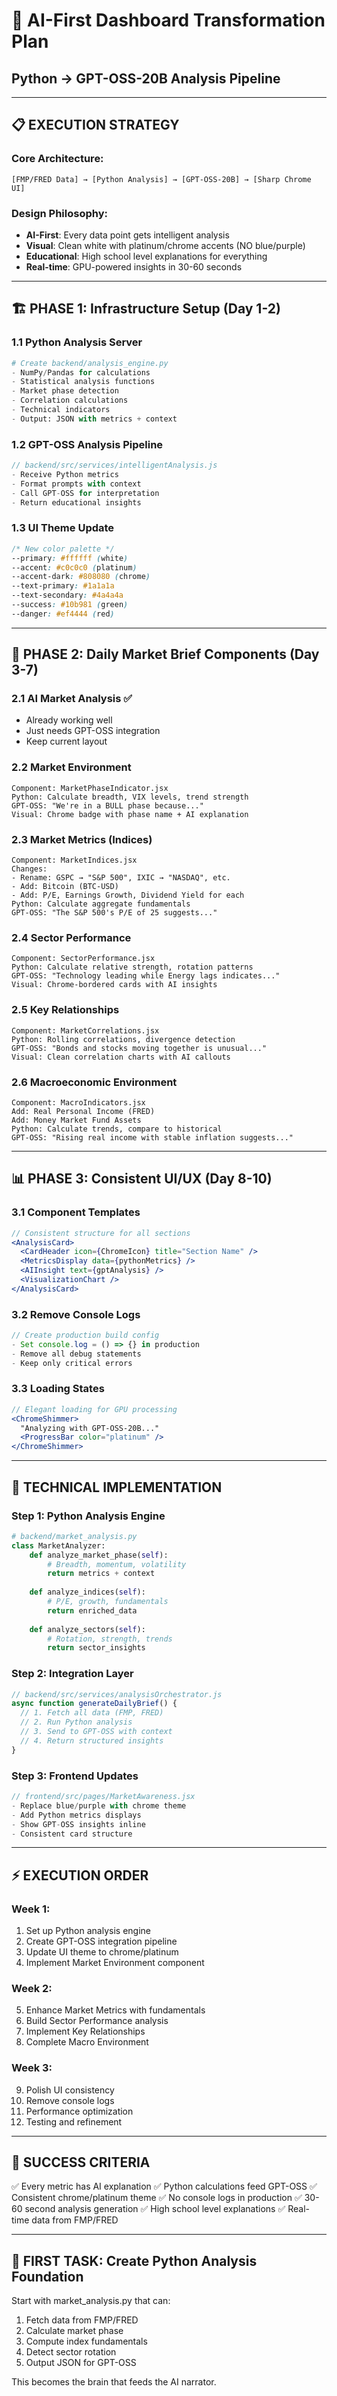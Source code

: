 # 🎯 AI-First Dashboard Transformation Plan
## Python → GPT-OSS-20B Analysis Pipeline

---

## 📋 EXECUTION STRATEGY

### Core Architecture:
```
[FMP/FRED Data] → [Python Analysis] → [GPT-OSS-20B] → [Sharp Chrome UI]
```

### Design Philosophy:
- **AI-First**: Every data point gets intelligent analysis
- **Visual**: Clean white with platinum/chrome accents (NO blue/purple)
- **Educational**: High school level explanations for everything
- **Real-time**: GPU-powered insights in 30-60 seconds

---

## 🏗️ PHASE 1: Infrastructure Setup (Day 1-2)

### 1.1 Python Analysis Server
```python
# Create backend/analysis_engine.py
- NumPy/Pandas for calculations
- Statistical analysis functions
- Market phase detection
- Correlation calculations
- Technical indicators
- Output: JSON with metrics + context
```

### 1.2 GPT-OSS Analysis Pipeline
```javascript
// backend/src/services/intelligentAnalysis.js
- Receive Python metrics
- Format prompts with context
- Call GPT-OSS for interpretation
- Return educational insights
```

### 1.3 UI Theme Update
```css
/* New color palette */
--primary: #ffffff (white)
--accent: #c0c0c0 (platinum)
--accent-dark: #808080 (chrome)
--text-primary: #1a1a1a
--text-secondary: #4a4a4a
--success: #10b981 (green)
--danger: #ef4444 (red)
```

---

## 🎨 PHASE 2: Daily Market Brief Components (Day 3-7)

### 2.1 AI Market Analysis ✅
- Already working well
- Just needs GPT-OSS integration
- Keep current layout

### 2.2 Market Environment
```
Component: MarketPhaseIndicator.jsx
Python: Calculate breadth, VIX levels, trend strength
GPT-OSS: "We're in a BULL phase because..."
Visual: Chrome badge with phase name + AI explanation
```

### 2.3 Market Metrics (Indices)
```
Component: MarketIndices.jsx
Changes:
- Rename: GSPC → "S&P 500", IXIC → "NASDAQ", etc.
- Add: Bitcoin (BTC-USD)
- Add: P/E, Earnings Growth, Dividend Yield for each
Python: Calculate aggregate fundamentals
GPT-OSS: "The S&P 500's P/E of 25 suggests..."
```

### 2.4 Sector Performance
```
Component: SectorPerformance.jsx
Python: Calculate relative strength, rotation patterns
GPT-OSS: "Technology leading while Energy lags indicates..."
Visual: Chrome-bordered cards with AI insights
```

### 2.5 Key Relationships
```
Component: MarketCorrelations.jsx
Python: Rolling correlations, divergence detection
GPT-OSS: "Bonds and stocks moving together is unusual..."
Visual: Clean correlation charts with AI callouts
```

### 2.6 Macroeconomic Environment
```
Component: MacroIndicators.jsx
Add: Real Personal Income (FRED)
Add: Money Market Fund Assets
Python: Calculate trends, compare to historical
GPT-OSS: "Rising real income with stable inflation suggests..."
```

---

## 📊 PHASE 3: Consistent UI/UX (Day 8-10)

### 3.1 Component Templates
```jsx
// Consistent structure for all sections
<AnalysisCard>
  <CardHeader icon={ChromeIcon} title="Section Name" />
  <MetricsDisplay data={pythonMetrics} />
  <AIInsight text={gptAnalysis} />
  <VisualizationChart />
</AnalysisCard>
```

### 3.2 Remove Console Logs
```javascript
// Create production build config
- Set console.log = () => {} in production
- Remove all debug statements
- Keep only critical errors
```

### 3.3 Loading States
```jsx
// Elegant loading for GPU processing
<ChromeShimmer>
  "Analyzing with GPT-OSS-20B..."
  <ProgressBar color="platinum" />
</ChromeShimmer>
```

---

## 🔧 TECHNICAL IMPLEMENTATION

### Step 1: Python Analysis Engine
```python
# backend/market_analysis.py
class MarketAnalyzer:
    def analyze_market_phase(self):
        # Breadth, momentum, volatility
        return metrics + context
    
    def analyze_indices(self):
        # P/E, growth, fundamentals
        return enriched_data
    
    def analyze_sectors(self):
        # Rotation, strength, trends
        return sector_insights
```

### Step 2: Integration Layer
```javascript
// backend/src/services/analysisOrchestrator.js
async function generateDailyBrief() {
  // 1. Fetch all data (FMP, FRED)
  // 2. Run Python analysis
  // 3. Send to GPT-OSS with context
  // 4. Return structured insights
}
```

### Step 3: Frontend Updates
```jsx
// frontend/src/pages/MarketAwareness.jsx
- Replace blue/purple with chrome theme
- Add Python metrics displays
- Show GPT-OSS insights inline
- Consistent card structure
```

---

## ⚡ EXECUTION ORDER

### Week 1:
1. Set up Python analysis engine
2. Create GPT-OSS integration pipeline
3. Update UI theme to chrome/platinum
4. Implement Market Environment component

### Week 2:
5. Enhance Market Metrics with fundamentals
6. Build Sector Performance analysis
7. Implement Key Relationships
8. Complete Macro Environment

### Week 3:
9. Polish UI consistency
10. Remove console logs
11. Performance optimization
12. Testing and refinement

---

## 🎯 SUCCESS CRITERIA

✅ Every metric has AI explanation
✅ Python calculations feed GPT-OSS
✅ Consistent chrome/platinum theme
✅ No console logs in production
✅ 30-60 second analysis generation
✅ High school level explanations
✅ Real-time data from FMP/FRED

---

## 🚀 FIRST TASK: Create Python Analysis Foundation

Start with market_analysis.py that can:
1. Fetch data from FMP/FRED
2. Calculate market phase
3. Compute index fundamentals
4. Detect sector rotation
5. Output JSON for GPT-OSS

This becomes the brain that feeds the AI narrator.